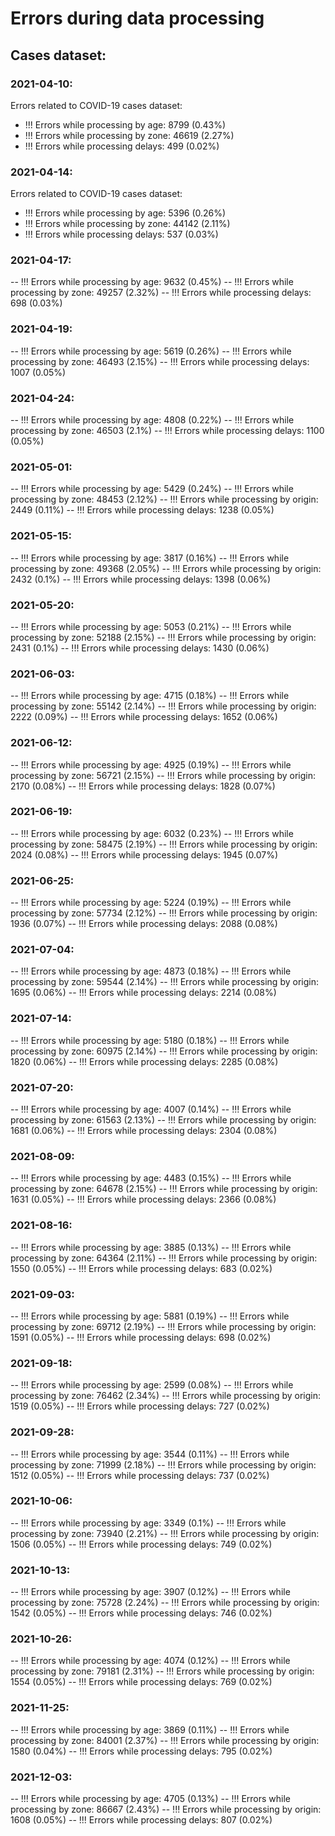# Errors during data processing

## Cases dataset:

### 2021-04-10:
Errors related to COVID-19 cases dataset:  
- !!! Errors while processing by age: 8799 (0.43%)
- !!! Errors while processing by zone: 46619 (2.27%)
- !!! Errors while processing delays: 499 (0.02%)

### 2021-04-14:
Errors related to COVID-19 cases dataset:  
- !!! Errors while processing by age: 5396 (0.26%)
- !!! Errors while processing by zone: 44142 (2.11%)
- !!! Errors while processing delays: 537 (0.03%)

### 2021-04-17:
-- !!! Errors while processing by age: 9632 (0.45%)
-- !!! Errors while processing by zone: 49257 (2.32%)
-- !!! Errors while processing delays: 698 (0.03%)

### 2021-04-19:
-- !!! Errors while processing by age: 5619 (0.26%)
-- !!! Errors while processing by zone: 46493 (2.15%)
-- !!! Errors while processing delays: 1007 (0.05%)

### 2021-04-24:
-- !!! Errors while processing by age: 4808 (0.22%)
-- !!! Errors while processing by zone: 46503 (2.1%)
-- !!! Errors while processing delays: 1100 (0.05%)

### 2021-05-01:
-- !!! Errors while processing by age: 5429 (0.24%)
-- !!! Errors while processing by zone: 48453 (2.12%)
-- !!! Errors while processing by origin: 2449 (0.11%)
-- !!! Errors while processing delays: 1238 (0.05%)

### 2021-05-15:
-- !!! Errors while processing by age: 3817 (0.16%)
-- !!! Errors while processing by zone: 49368 (2.05%)
-- !!! Errors while processing by origin: 2432 (0.1%)
-- !!! Errors while processing delays: 1398 (0.06%)

### 2021-05-20:
-- !!! Errors while processing by age: 5053 (0.21%)
-- !!! Errors while processing by zone: 52188 (2.15%)
-- !!! Errors while processing by origin: 2431 (0.1%)
-- !!! Errors while processing delays: 1430 (0.06%)

### 2021-06-03:
-- !!! Errors while processing by age: 4715 (0.18%)
-- !!! Errors while processing by zone: 55142 (2.14%)
-- !!! Errors while processing by origin: 2222 (0.09%)
-- !!! Errors while processing delays: 1652 (0.06%)

### 2021-06-12:
-- !!! Errors while processing by age: 4925 (0.19%)
-- !!! Errors while processing by zone: 56721 (2.15%)
-- !!! Errors while processing by origin: 2170 (0.08%)
-- !!! Errors while processing delays: 1828 (0.07%)

### 2021-06-19:
-- !!! Errors while processing by age: 6032 (0.23%)
-- !!! Errors while processing by zone: 58475 (2.19%)
-- !!! Errors while processing by origin: 2024 (0.08%)
-- !!! Errors while processing delays: 1945 (0.07%)

### 2021-06-25:
-- !!! Errors while processing by age: 5224 (0.19%)
-- !!! Errors while processing by zone: 57734 (2.12%)
-- !!! Errors while processing by origin: 1936 (0.07%)
-- !!! Errors while processing delays: 2088 (0.08%)

### 2021-07-04:
-- !!! Errors while processing by age: 4873 (0.18%)
-- !!! Errors while processing by zone: 59544 (2.14%)
-- !!! Errors while processing by origin: 1695 (0.06%)
-- !!! Errors while processing delays: 2214 (0.08%)

### 2021-07-14:
-- !!! Errors while processing by age: 5180 (0.18%)
-- !!! Errors while processing by zone: 60975 (2.14%)
-- !!! Errors while processing by origin: 1820 (0.06%)
-- !!! Errors while processing delays: 2285 (0.08%)

### 2021-07-20:
-- !!! Errors while processing by age: 4007 (0.14%)
-- !!! Errors while processing by zone: 61563 (2.13%)
-- !!! Errors while processing by origin: 1681 (0.06%)
-- !!! Errors while processing delays: 2304 (0.08%)

### 2021-08-09:
-- !!! Errors while processing by age: 4483 (0.15%)
-- !!! Errors while processing by zone: 64678 (2.15%)
-- !!! Errors while processing by origin: 1631 (0.05%)
-- !!! Errors while processing delays: 2366 (0.08%)

### 2021-08-16:
-- !!! Errors while processing by age: 3885 (0.13%)
-- !!! Errors while processing by zone: 64364 (2.11%)
-- !!! Errors while processing by origin: 1550 (0.05%)
-- !!! Errors while processing delays: 683 (0.02%)

### 2021-09-03:
-- !!! Errors while processing by age: 5881 (0.19%)
-- !!! Errors while processing by zone: 69712 (2.19%)
-- !!! Errors while processing by origin: 1591 (0.05%)
-- !!! Errors while processing delays: 698 (0.02%)

### 2021-09-18:
-- !!! Errors while processing by age: 2599 (0.08%)
-- !!! Errors while processing by zone: 76462 (2.34%)
-- !!! Errors while processing by origin: 1519 (0.05%)
-- !!! Errors while processing delays: 727 (0.02%)

### 2021-09-28:
-- !!! Errors while processing by age: 3544 (0.11%)
-- !!! Errors while processing by zone: 71999 (2.18%)
-- !!! Errors while processing by origin: 1512 (0.05%)
-- !!! Errors while processing delays: 737 (0.02%)

### 2021-10-06:
-- !!! Errors while processing by age: 3349 (0.1%)
-- !!! Errors while processing by zone: 73940 (2.21%)
-- !!! Errors while processing by origin: 1506 (0.05%)
-- !!! Errors while processing delays: 749 (0.02%)

### 2021-10-13:
-- !!! Errors while processing by age: 3907 (0.12%)
-- !!! Errors while processing by zone: 75728 (2.24%)
-- !!! Errors while processing by origin: 1542 (0.05%)
-- !!! Errors while processing delays: 746 (0.02%)

### 2021-10-26:
-- !!! Errors while processing by age: 4074 (0.12%)
-- !!! Errors while processing by zone: 79181 (2.31%)
-- !!! Errors while processing by origin: 1554 (0.05%)
-- !!! Errors while processing delays: 769 (0.02%)

### 2021-11-25:
-- !!! Errors while processing by age: 3869 (0.11%)
-- !!! Errors while processing by zone: 84001 (2.37%)
-- !!! Errors while processing by origin: 1580 (0.04%)
-- !!! Errors while processing delays: 795 (0.02%)

### 2021-12-03:
-- !!! Errors while processing by age: 4705 (0.13%)
-- !!! Errors while processing by zone: 86667 (2.43%)
-- !!! Errors while processing by origin: 1608 (0.05%)
-- !!! Errors while processing delays: 807 (0.02%)
